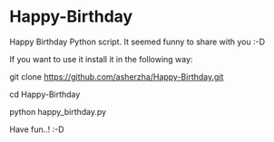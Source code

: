 # Happy-Birthday

Happy Birthday Python script. It seemed funny to share with you :-D
   

If you want to use it install it in the following way:

git clone https://github.com/asherzha/Happy-Birthday.git

cd Happy-Birthday

python happy_birthday.py

Have fun..! :-D
